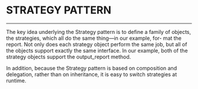 # **STRATEGY PATTERN**
----------------------
The key idea underlying the Strategy pattern is to define
a family of objects, the strategies, which all do the same thing—in our example, for-
mat the report. Not only does each strategy object perform the same job, but all of the
objects support exactly the same interface. In our example, both of the strategy objects support the output_report method.

In addition, because the Strategy pattern is based on composition and delegation,
rather than on inheritance, it is easy to switch strategies at runtime.